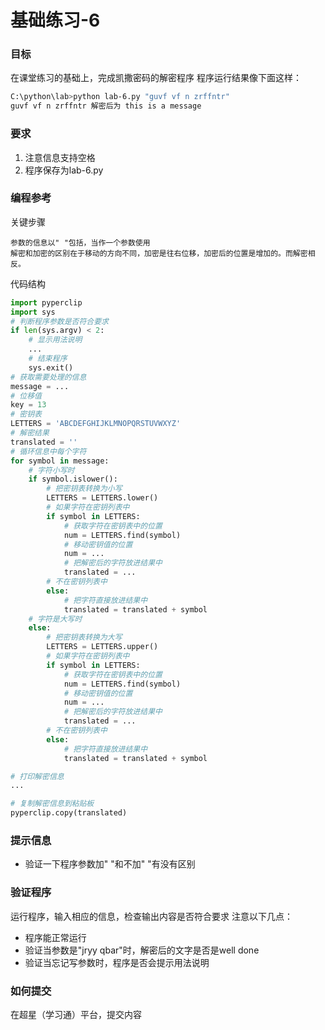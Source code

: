 # 基础练习-6

### 目标
在课堂练习的基础上，完成凯撒密码的解密程序
程序运行结果像下面这样：
```sh
C:\python\lab>python lab-6.py "guvf vf n zrffntr"
guvf vf n zrffntr 解密后为 this is a message
```
### 要求
1. 注意信息支持空格
2. 程序保存为lab-6.py

### 编程参考
关键步骤
```
参数的信息以" "包括，当作一个参数使用
解密和加密的区别在于移动的方向不同，加密是往右位移，加密后的位置是增加的。而解密相反。
```
代码结构
```python
import pyperclip
import sys
# 判断程序参数是否符合要求
if len(sys.argv) < 2:
    # 显示用法说明
    ...
    # 结束程序
    sys.exit()
# 获取需要处理的信息
message = ...
# 位移值
key = 13
# 密钥表
LETTERS = 'ABCDEFGHIJKLMNOPQRSTUVWXYZ'
# 解密结果
translated = ''
# 循环信息中每个字符
for symbol in message:
    # 字符小写时
    if symbol.islower():
        # 把密钥表转换为小写
        LETTERS = LETTERS.lower()
        # 如果字符在密钥列表中
        if symbol in LETTERS:
            # 获取字符在密钥表中的位置
            num = LETTERS.find(symbol)
            # 移动密钥值的位置
            num = ...
            # 把解密后的字符放进结果中
            translated = ...
        # 不在密钥列表中
        else:
            # 把字符直接放进结果中
            translated = translated + symbol
    # 字符是大写时
    else:
        # 把密钥表转换为大写
        LETTERS = LETTERS.upper()
        # 如果字符在密钥列表中
        if symbol in LETTERS:
            # 获取字符在密钥表中的位置
            num = LETTERS.find(symbol)
            # 移动密钥值的位置
            num = ...
            # 把解密后的字符放进结果中
            translated = ...
        # 不在密钥列表中
        else:
            # 把字符直接放进结果中
            translated = translated + symbol

# 打印解密信息
...

# 复制解密信息到粘贴板
pyperclip.copy(translated)

```

### 提示信息
- 验证一下程序参数加" "和不加" "有没有区别

### 验证程序
运行程序，输入相应的信息，检查输出内容是否符合要求
注意以下几点：
- 程序能正常运行
- 验证当参数是"jryy qbar"时，解密后的文字是否是well done
- 验证当忘记写参数时，程序是否会提示用法说明

### 如何提交
在超星（学习通）平台，提交内容
